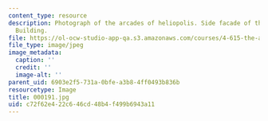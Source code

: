 ```yaml
---
content_type: resource
description: Photograph of the arcades of heliopolis. Side facade of the Awqaf Ministry
  Building.
file: https://ol-ocw-studio-app-qa.s3.amazonaws.com/courses/4-615-the-architecture-of-cairo-spring-2002/c72f62e422c646cd48b4f499b6943a11_000191.jpg
file_type: image/jpeg
image_metadata:
  caption: ''
  credit: ''
  image-alt: ''
parent_uid: 6903e2f5-731a-0bfe-a3b8-4ff0493b836b
resourcetype: Image
title: 000191.jpg
uid: c72f62e4-22c6-46cd-48b4-f499b6943a11
---
```

